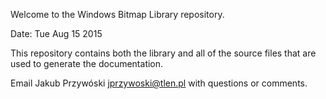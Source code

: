 Welcome to the Windows Bitmap Library repository.

Date: Tue Aug 15 2015

This repository contains both the library and all of the source files that are used to generate the documentation.

Email Jakub Przywóski jprzywoski@tlen.pl with questions or comments.

